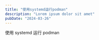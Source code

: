 ```yaml
---
title: "使用systemd运行podman"
description: "Lorem ipsum dolor sit amet"
pubDate: "2024-03-26"
---
```


使用 systemd 运行 podman
